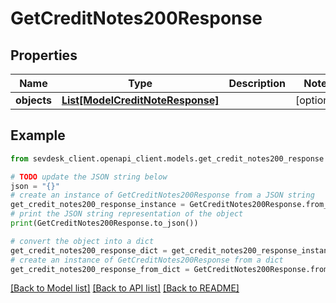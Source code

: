 # GetCreditNotes200Response


## Properties

Name | Type | Description | Notes
------------ | ------------- | ------------- | -------------
**objects** | [**List[ModelCreditNoteResponse]**](ModelCreditNoteResponse.md) |  | [optional] 

## Example

```python
from sevdesk_client.openapi_client.models.get_credit_notes200_response import GetCreditNotes200Response

# TODO update the JSON string below
json = "{}"
# create an instance of GetCreditNotes200Response from a JSON string
get_credit_notes200_response_instance = GetCreditNotes200Response.from_json(json)
# print the JSON string representation of the object
print(GetCreditNotes200Response.to_json())

# convert the object into a dict
get_credit_notes200_response_dict = get_credit_notes200_response_instance.to_dict()
# create an instance of GetCreditNotes200Response from a dict
get_credit_notes200_response_from_dict = GetCreditNotes200Response.from_dict(get_credit_notes200_response_dict)
```
[[Back to Model list]](../README.md#documentation-for-models) [[Back to API list]](../README.md#documentation-for-api-endpoints) [[Back to README]](../README.md)


